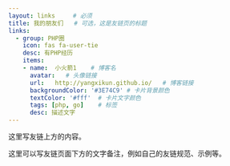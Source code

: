 ```yaml
---
layout: links     # 必须
title: 我的朋友们   # 可选，这是友链页的标题
links:
  - group: PHP圈
    icon: fas fa-user-tie
    desc: 有PHP经历
    items:
    - name:  小火箭1    # 博客名
      avatar:   # 头像链接
      url:   http://yangxikun.github.io/   # 博客链接
      backgroundColor: '#3E74C9' # 卡片背景颜色
      textColor: '#fff'  # 卡片文字颜色
      tags: [php, go]    # 标签
      desc: 描述文字
---
```


这里写友链上方的内容。

<!-- more -->

这里可以写友链页面下方的文字备注，例如自己的友链规范、示例等。